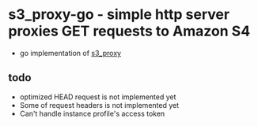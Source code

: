 # s3_proxy-go - simple http server proxies GET requests to Amazon S4

- go implementation of [s3_proxy](https://github.com/sorah/s3_proxy)

## todo

- optimized HEAD request is not implemented yet
- Some of request headers is not implemented yet
- Can't handle instance profile's access token

